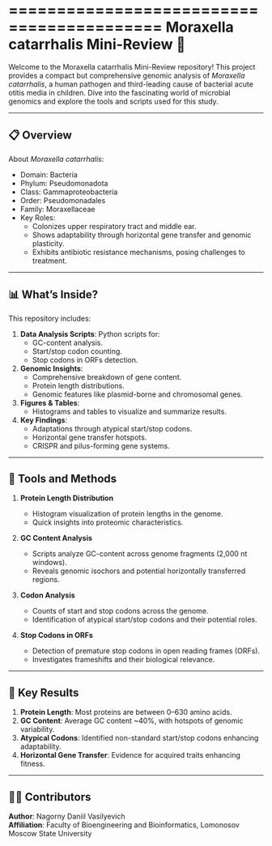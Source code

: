 ==========================================
Moraxella catarrhalis Mini-Review 🦠
==========================================

Welcome to the Moraxella catarrhalis Mini-Review repository! This project provides a compact but comprehensive genomic analysis of *Moraxella catarrhalis*, a human pathogen and third-leading cause of bacterial acute otitis media in children. Dive into the fascinating world of microbial genomics and explore the tools and scripts used for this study.

------------------------------------------
📋 Overview
------------------------------------------

About *Moraxella catarrhalis*:
- Domain: Bacteria
- Phylum: Pseudomonadota
- Class: Gammaproteobacteria
- Order: Pseudomonadales
- Family: Moraxellaceae
- Key Roles: 
  - Colonizes upper respiratory tract and middle ear.
  - Shows adaptability through horizontal gene transfer and genomic plasticity.
  - Exhibits antibiotic resistance mechanisms, posing challenges to treatment.

------------------------------------------
📊 What’s Inside?
------------------------------------------

This repository includes:
1. **Data Analysis Scripts**: Python scripts for:
   - GC-content analysis.
   - Start/stop codon counting.
   - Stop codons in ORFs detection.
2. **Genomic Insights**:
   - Comprehensive breakdown of gene content.
   - Protein length distributions.
   - Genomic features like plasmid-borne and chromosomal genes.
3. **Figures & Tables**:
   - Histograms and tables to visualize and summarize results.
4. **Key Findings**:
   - Adaptations through atypical start/stop codons.
   - Horizontal gene transfer hotspots.
   - CRISPR and pilus-forming gene systems.

------------------------------------------
🧰 Tools and Methods
------------------------------------------

1. **Protein Length Distribution**
   - Histogram visualization of protein lengths in the genome.
   - Quick insights into proteomic characteristics.

2. **GC Content Analysis**
   - Scripts analyze GC-content across genome fragments (2,000 nt windows).
   - Reveals genomic isochors and potential horizontally transferred regions.

3. **Codon Analysis**
   - Counts of start and stop codons across the genome.
   - Identification of atypical start/stop codons and their potential roles.

4. **Stop Codons in ORFs**
   - Detection of premature stop codons in open reading frames (ORFs).
   - Investigates frameshifts and their biological relevance.

------------------------------------------
🔑 Key Results
------------------------------------------

1. **Protein Length**: Most proteins are between 0–630 amino acids.
2. **GC Content**: Average GC content ~40%, with hotspots of genomic variability.
3. **Atypical Codons**: Identified non-standard start/stop codons enhancing adaptability.
4. **Horizontal Gene Transfer**: Evidence for acquired traits enhancing fitness.

------------------------------------------
🧑‍💻 Contributors
------------------------------------------

**Author**: Nagorny Daniil Vasilyevich  
**Affiliation**: Faculty of Bioengineering and Bioinformatics, Lomonosov Moscow State University  
